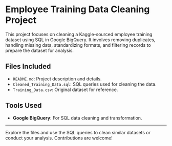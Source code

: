 # Employee Training Data Cleaning Project

This project focuses on cleaning a Kaggle-sourced employee training dataset using SQL in Google BigQuery. It involves removing duplicates, handling missing data, standardizing formats, and filtering records to prepare the dataset for analysis.

## **Files Included**
- `README.md`: Project description and details.
- `Cleaned_Training_Data.sql`: SQL queries used for cleaning the data.
- `Training_Data.csv`: Original dataset for reference.

## **Tools Used**
- **Google BigQuery**: For SQL data cleaning and transformation.

---

Explore the files and use the SQL queries to clean similar datasets or conduct your analysis. Contributions are welcome!
